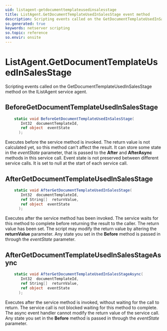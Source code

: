 ```yaml
---
uid: listagent-getdocumenttemplateusedinsalesstage
title: ListAgent.GetDocumentTemplateUsedInSalesStage event method
description: Scripting events called on the GetDocumentTemplateUsedInSalesStage method on the ListAgent service agent.
so.generated: true
keywords: netserver scripting
so.topic: reference
so.envir: onsite
---
```

# ListAgent.GetDocumentTemplateUsedInSalesStage

Scripting events called on the <see cref='M:IListAgent.GetDocumentTemplateUsedInSalesStage'>GetDocumentTemplateUsedInSalesStage</see> method on the <see cref='IListAgent'>IListAgent</see>  service agent.

## BeforeGetDocumentTemplateUsedInSalesStage
```cs
    static void BeforeGetDocumentTemplateUsedInSalesStage(
       Int32  documentTemplateId,
       ref object  eventState
      );
```
Executes before the service method is invoked.
The return value is not calculated yet, so this method can't affect the result.
It can store some state in the *eventState* parameter, that is passed to the **After** and **AfterAsync** methods in this service call.
Event state is not preserved between different service calls. It is set to null at the start of each service call.
## AfterGetDocumentTemplateUsedInSalesStage
```cs
    static void AfterGetDocumentTemplateUsedInSalesStage(
       Int32  documentTemplateId,
       ref String[]  returnValue,
       ref object  eventState
      );
```
Executes after the service method has been invoked. The service waits for this method to complete before returning the result to the caller.
The return value has been set. The script may modify the return value by altering the **returnValue** parameter.
Any state you set in the **Before** method is passed in through the *eventState* parameter.
## AfterGetDocumentTemplateUsedInSalesStageAsync
```cs
    static void AfterGetDocumentTemplateUsedInSalesStageAsync(
       Int32  documentTemplateId,
       ref String[]  returnValue,
       ref object  eventState
      );
```
Executes after the service method is invoked, without waiting for the call to return.
The service call is not blocked waiting for this method to complete.
The async event handler cannot modify the return value of the service call.
Any state you set in the **Before** method is passed in through the *eventState* parameter.

